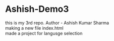 # Ashish-Demo3
this is my 3rd repo.
Author - Ashish Kumar Sharma
<br>
making a new file index.html
<br>
made a project for langusge selection